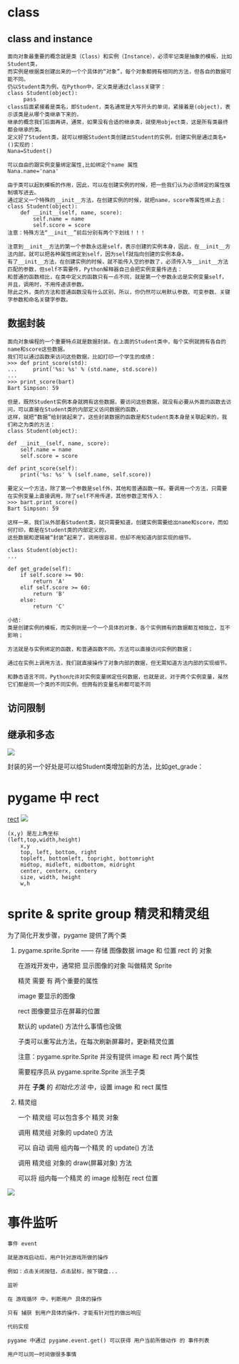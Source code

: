 # class

## class and instance

    面向对象最重要的概念就是类（Class）和实例（Instance），必须牢记类是抽象的模板，比如Student类，
    而实例是根据类创建出来的一个个具体的“对象”，每个对象都拥有相同的方法，但各自的数据可能不同。
    仍以Student类为例，在Python中，定义类是通过class关键字：
    class Student(object):
         pass
    class后面紧接着是类名，即Student，类名通常是大写开头的单词，紧接着是(object)，表示该类是从哪个类继承下来的，
    继承的概念我们后面再讲，通常，如果没有合适的继承类，就使用object类，这是所有类最终都会继承的类。
    定义好了Student类，就可以根据Student类创建出Student的实例，创建实例是通过类名+()实现的：
    Nana=Student()
    
    可以自由的跟实例变量绑定属性,比如绑定个name 属性
    Nana.name='nana'
    
    由于类可以起到模板的作用，因此，可以在创建实例的时候，把一些我们认为必须绑定的属性强制填写进去。
    通过定义一个特殊的__init__方法，在创建实例的时候，就把name，score等属性绑上去：
    class Student(object):
        def __init__(self, name, score):
            self.name = name
            self.score = score
    注意：特殊方法“__init__”前后分别有两个下划线！！！
    
    注意到__init__方法的第一个参数永远是self，表示创建的实例本身，因此，在__init__方法内部，就可以把各种属性绑定到self，因为self就指向创建的实例本身。
    有了__init__方法，在创建实例的时候，就不能传入空的参数了，必须传入与__init__方法匹配的参数，但self不需要传，Python解释器自己会把实例变量传进去：
    和普通的函数相比，在类中定义的函数只有一点不同，就是第一个参数永远是实例变量self，并且，调用时，不用传递该参数。
    除此之外，类的方法和普通函数没有什么区别，所以，你仍然可以用默认参数、可变参数、关键字参数和命名关键字参数。
    
## 数据封装
    面向对象编程的一个重要特点就是数据封装。在上面的Student类中，每个实例就拥有各自的name和score这些数据。
    我们可以通过函数来访问这些数据，比如打印一个学生的成绩：
    >>> def print_score(std):
    ...     print('%s: %s' % (std.name, std.score))
    ...
    >>> print_score(bart)
    Bart Simpson: 59
    
    但是，既然Student实例本身就拥有这些数据，要访问这些数据，就没有必要从外面的函数去访问，可以直接在Student类的内部定义访问数据的函数，
    这样，就把“数据”给封装起来了。这些封装数据的函数是和Student类本身是关联起来的，我们称之为类的方法：
    class Student(object):

    def __init__(self, name, score):
        self.name = name
        self.score = score

    def print_score(self):
        print('%s: %s' % (self.name, self.score))
        
    要定义一个方法，除了第一个参数是self外，其他和普通函数一样。要调用一个方法，只需要在实例变量上直接调用，除了self不用传递，其他参数正常传入：
    >>> bart.print_score()
    Bart Simpson: 59   
     
    这样一来，我们从外部看Student类，就只需要知道，创建实例需要给出name和score，而如何打印，都是在Student类的内部定义的，
    这些数据和逻辑被“封装”起来了，调用很容易，但却不用知道内部实现的细节。

    class Student(object):
    ...

    def get_grade(self):
        if self.score >= 90:
            return 'A'
        elif self.score >= 60:
            return 'B'
        else:
            return 'C'
            
    小结:
    类是创建实例的模板，而实例则是一个一个具体的对象，各个实例拥有的数据都互相独立，互不影响；

    方法就是与实例绑定的函数，和普通函数不同，方法可以直接访问实例的数据；
    
    通过在实例上调用方法，我们就直接操作了对象内部的数据，但无需知道方法内部的实现细节。
    
    和静态语言不同，Python允许对实例变量绑定任何数据，也就是说，对于两个实例变量，虽然它们都是同一个类的不同实例，但拥有的变量名称都可能不同
## 访问限制

## 继承和多态
 ![](readMe/inherit.png)



封装的另一个好处是可以给Student类增加新的方法，比如get_grade：


# pygame 中 rect
[rect](https://blog.csdn.net/YZXnuaa/article/details/79011795)
![](readMe/rect.png)

   
    (x,y) 是左上角坐标
    (left,top,width,height)
        x,y
        top, left, bottom, right
        topleft, bottomleft, topright, bottomright
        midtop, midleft, midbottom, midright
        center, centerx, centery
        size, width, height
        w,h



# sprite & sprite group 精灵和精灵组
为了简化开发步骤，pygame 提供了两个类
1. pygame.sprite.Sprite —— 存储 图像数据 image 和 位置 rect 的 对象

    在游戏开发中，通常把 显示图像的对象 叫做精灵 Sprite
      
    精灵 需要 有 两个重要的属性
      
    image 要显示的图像
      
    rect 图像要显示在屏幕的位置

    默认的 update() 方法什么事情也没做
    
    子类可以重写此方法，在每次刷新屏幕时，更新精灵位置
    
    注意：pygame.sprite.Sprite 并没有提供 image 和 rect 两个属性
    
    需要程序员从 pygame.sprite.Sprite 派生子类
    
    并在 **子类** 的 _初始化方法_ 中，设置 image 和 rect 属性
 2. 精灵组
    
    一个 精灵组 可以包含多个 精灵 对象

    调用 精灵组 对象的 update() 方法
    
    可以 自动 调用 组内每一个精灵 的 update() 方法
    
    调用 精灵组 对象的 draw(屏幕对象) 方法
    
    可以将 组内每一个精灵 的 image 绘制在 rect 位置

![](readMe/sprite.png)


# 事件监听

    事件 event
    
    就是游戏启动后，用户针对游戏所做的操作
    
    例如：点击关闭按钮，点击鼠标，按下键盘...
    
    监听
    
    在 游戏循环 中，判断用户 具体的操作
    
    只有 捕获 到用户具体的操作，才能有针对性的做出响应
    
    代码实现
    
    pygame 中通过 pygame.event.get() 可以获得 用户当前所做动作 的 事件列表
    
    用户可以同一时间做很多事情
